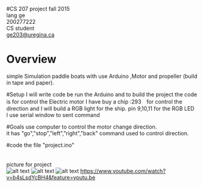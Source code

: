 #CS 207 project
fall 2015
</br>lang ge
</br>200277222
</br> CS student
</br>ge203@uregina.ca

# Overview
simple Simulation paddle boats with use Arduino ,Motor and propeller (build in tape and paper).

#Setup
I will write code be run the Arduino and to build the project
the code is for control the Electric motor
I have buy a chip :293　for control the direction
and I will build a RGB light for the ship.
pin 9,10,11 for the RGB LED
</br> I use serial window to sent command

#Goals
use computer to control the motor change direction.
</br>it has "go","stop","left","right","back" command used to control direction. 


#code
the file "project.ino"
</br></br></br>picture for project</br>
![alt text](https://cloud.githubusercontent.com/assets/14878765/11484730/59d34832-9775-11e5-89d1-0aadb42959f4.jpg)
![alt text](https://cloud.githubusercontent.com/assets/14878765/11329160/c1148056-915d-11e5-834a-e0d3e57b2147.jpg)
![alt text](https://cloud.githubusercontent.com/assets/14878765/11460325/03c53be6-96b0-11e5-9c1c-3c045579ee34.jpg)
https://www.youtube.com/watch?v=b4sLsdYcBH4&feature=youtu.be
